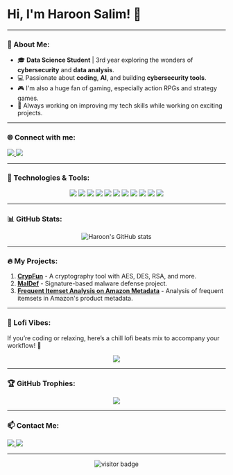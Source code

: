 # Hi, I'm Haroon Salim! 👋

---

### 🌟 About Me:
- 🎓 **Data Science Student** | 3rd year exploring the wonders of **cybersecurity** and **data analysis**.
- 💻 Passionate about **coding**, **AI**, and building **cybersecurity tools**.
- 🎮 I'm also a huge fan of gaming, especially action RPGs and strategy games.
- 🚀 Always working on improving my tech skills while working on exciting projects.

---

### 🌐 Connect with me:
<p align="left">
  <a href="https://linkedin.com/in/haroon-salim-58249b230" target="_blank">
    <img src="https://img.shields.io/badge/-LinkedIn-0077B5?style=for-the-badge&logo=linkedin&logoColor=white" />
  </a>
  <a href="mailto:haroon.salim@hotmail.com">
    <img src="https://img.shields.io/badge/-Email-FF5733?style=for-the-badge&logo=gmail&logoColor=white" />
  </a>
</p>

---

### 🚀 Technologies & Tools:

<p align="center">
  <img src="https://img.shields.io/badge/C++-00599C?style=for-the-badge&logo=c%2B%2B&logoColor=white" />
  <img src="https://img.shields.io/badge/Python-3776AB?style=for-the-badge&logo=python&logoColor=white" />
  <img src="https://img.shields.io/badge/C%23-239120?style=for-the-badge&logo=c-sharp&logoColor=white" />
  <img src="https://img.shields.io/badge/JavaScript-F7DF1E?style=for-the-badge&logo=javascript&logoColor=black" />
  <img src="https://img.shields.io/badge/HTML5-E34F26?style=for-the-badge&logo=html5&logoColor=white" />
  <img src="https://img.shields.io/badge/CSS3-1572B6?style=for-the-badge&logo=css3&logoColor=white" />
  <img src="https://img.shields.io/badge/Flask-000000?style=for-the-badge&logo=flask&logoColor=white" />
  <img src="https://img.shields.io/badge/SQLite-003B57?style=for-the-badge&logo=sqlite&logoColor=white" />
  <img src="https://img.shields.io/badge/Git-F05032?style=for-the-badge&logo=git&logoColor=white" />
  <img src="https://img.shields.io/badge/VS_Code-007ACC?style=for-the-badge&logo=visual-studio-code&logoColor=white" />
  <img src="https://img.shields.io/badge/Docker-2496ED?style=for-the-badge&logo=docker&logoColor=white" />
</p>

---

### 📊 GitHub Stats:
<p align="center">
  <img src="https://github-readme-stats.vercel.app/api?username=haroonsalim&show_icons=true&theme=radical" alt="Haroon's GitHub stats"/>
</p>

---

### 🔥 My Projects:
1. **[CrypFun](https://github.com/haroonsalim/crypfun)** - A cryptography tool with AES, DES, RSA, and more.
2. **[MalDef](https://github.com/haroonsalim/maldef)** - Signature-based malware defense project.
3. **[Frequent Itemset Analysis on Amazon Metadata](https://github.com/HaroonSalim/Frequent-Itemset-Analysis-on-Amazon-Metadata)** - Analysis of frequent itemsets in Amazon's product metadata.

---

### 🎵 Lofi Vibes:
If you’re coding or relaxing, here’s a chill lofi beats mix to accompany your workflow! 🍃

<div align="center">
  <a href="https://www.youtube.com/watch?v=jfKfPfyJRdk" target="_blank">
    <img src="https://img.shields.io/badge/Listen-LOFI_Mix-FF69B4?style=for-the-badge&logo=youtube&logoColor=white" />
  </a>
</div>

---

### 🏆 GitHub Trophies:

<div align="center">
  <img src="https://github-profile-trophy.vercel.app/?username=haroonsalim&theme=radical&no-bg=true&no-frame=true" />
</div>

---

### 📫 Contact Me:
<p align="left">
  <a href="https://www.linkedin.com/in/haroonsalim" target="_blank">
    <img src="https://img.shields.io/badge/-LinkedIn-0077B5?style=for-the-badge&logo=linkedin&logoColor=white" />
  </a>
  <a href="mailto:haroon.salim@hotmail.com">
    <img src="https://img.shields.io/badge/-Email-FF5733?style=for-the-badge&logo=gmail&logoColor=white" />
  </a>
</p>

---

<div align="center">
  <img src="https://visitor-badge.laobi.icu/badge?page_id=haroonsalim" alt="visitor badge"/> 
</div>
